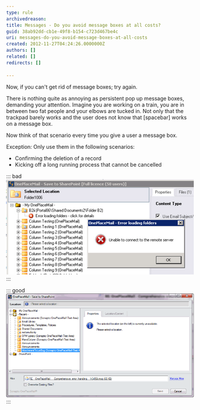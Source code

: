 ```yaml
---
type: rule
archivedreason: 
title: Messages - Do you avoid message boxes at all costs?
guid: 38ab92dd-cb1e-49f8-b154-c723d467be4c
uri: messages-do-you-avoid-message-boxes-at-all-costs
created: 2012-11-27T04:24:26.0000000Z
authors: []
related: []
redirects: []

---
```


Now, if you can't get rid of message boxes; try again.

There is nothing quite as annoying as persistent pop up message boxes, demanding your attention. Imagine you are working on a train, you are in between two fat people and your elbows are tucked in. Not only that the trackpad barely works and the user does not know that [spacebar] works on a message box.

Now think of that scenario every time you give a user a message box.

<!--endintro-->

Exception: Only use them in the following scenarios:

* Confirming the deletion of a record
* Kicking off a long running process that cannot be cancelled


::: bad  
![Figure: Bad example - could the information in this message box be moved into the panel on the right](../../assets/MoveErrorMSG.jpg)  
:::  

::: good  
![Figure: Good example - An error message that does not pop up and block your user](../../assets/oneplacemailerror.png)  
:::
